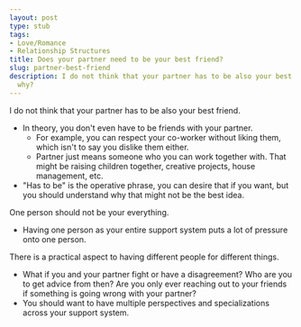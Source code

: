 ```yaml
---
layout: post
type: stub
tags:
- Love/Romance
- Relationship Structures
title: Does your partner need to be your best friend?
slug: partner-best-friend
description: I do not think that your partner has to be also your best friend, but
  why?
---
```


I do not think that your partner has to be also your best friend.
* In theory, you don't even have to be friends with your partner.
    * For example, you can respect your co-worker without liking them, which isn't to say you dislike them either.
    * Partner just means someone who you can work together with. That might be raising children together, creative projects, house management, etc.
* "Has to be" is the operative phrase, you can desire that if you want, but you should understand why that might not be the best idea.

One person should not be your everything.
* Having one person as your entire support system puts a lot of pressure onto one person. 

There is a practical aspect to having different people for different things.
* What if you and your partner fight or have a disagreement? Who are you to get advice from then? Are you only ever reaching out to your friends if something is going wrong with your partner?
* You should want to have multiple perspectives and specializations across your support system.